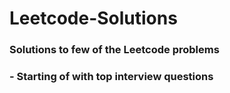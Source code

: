 # Leetcode-Solutions

### Solutions to few of the Leetcode problems

### - Starting of with top interview questions
